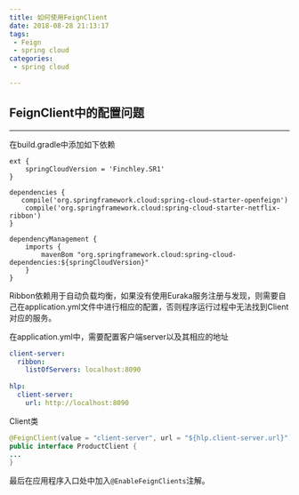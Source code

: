 ```yaml
---
title: 如何使用FeignClient
date: 2018-08-28 21:13:17
tags:
 - Feign
 - spring cloud
categories:
 - spring cloud

---
```


## FeignClient中的配置问题

----

在build.gradle中添加如下依赖

<!--more-->

```}
ext {
    springCloudVersion = 'Finchley.SR1'
}

dependencies {
   compile('org.springframework.cloud:spring-cloud-starter-openfeign')
    compile('org.springframework.cloud:spring-cloud-starter-netflix-ribbon')
}

dependencyManagement {
    imports {
        mavenBom "org.springframework.cloud:spring-cloud-dependencies:${springCloudVersion}"
    }
}
```

Ribbon依赖用于自动负载均衡，如果没有使用Euraka服务注册与发现，则需要自己在application.yml文件中进行相应的配置，否则程序运行过程中无法找到Client对应的服务。

在application.yml中，需要配置客户端server以及其相应的地址

```yaml
client-server:
  ribbon:
    listOfServers: localhost:8090
    
hlp:
  client-server:
    url: http://localhost:8090
```

Client类

```java
@FeignClient(value = "client-server", url = "${hlp.client-server.url}")
public interface ProductClient {
...
}
```

最后在应用程序入口处中加入`@EnableFeignClients`注解。